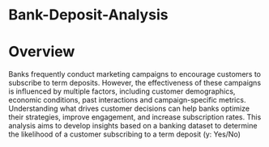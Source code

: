 # Bank-Deposit-Analysis
# Overview
Banks frequently conduct marketing campaigns to encourage customers to subscribe to term deposits. However, the effectiveness of these campaigns is influenced by multiple factors, including customer demographics, economic conditions, past interactions and campaign-specific metrics. Understanding what drives customer decisions can help banks optimize their strategies, improve engagement, and increase subscription rates.
This analysis aims to develop insights based on a banking dataset to determine the likelihood of a customer subscribing to a term deposit (y: Yes/No)
